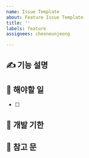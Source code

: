 ```yaml
---
name: Issue Template
about: Feature Issue Template
title: ''
labels: feature
assignees: cheoneunjeong

---
```


## ✍️ 기능 설명

## 🔨 해야할 일
- [ ]

## 📅 개발 기한

## 📃 참고 문

